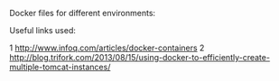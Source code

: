Docker files for different environments:

Useful links used:

1 http://www.infoq.com/articles/docker-containers
2 http://blog.trifork.com/2013/08/15/using-docker-to-efficiently-create-multiple-tomcat-instances/
